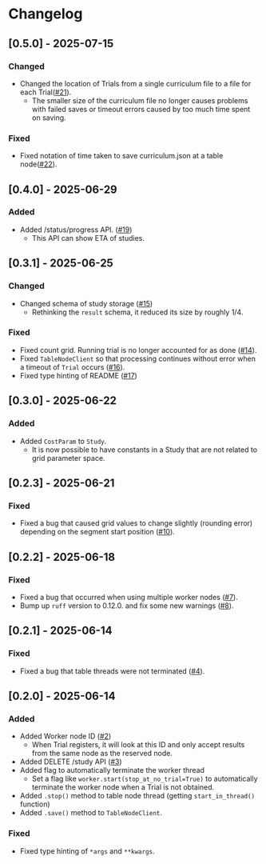 # Changelog

## [0.5.0] - 2025-07-15

### Changed
- Changed the location of Trials from a single curriculum file to a file for each Trial([#21](https://github.com/atsuhiron/lite_dist2/pull/21)).
  - The smaller size of the curriculum file no longer causes problems with failed saves or timeout errors caused by too much time spent on saving.

### Fixed
- Fixed notation of time taken to save curriculum.json at a table node([#22](https://github.com/atsuhiron/lite_dist2/pull/22)).

## [0.4.0] - 2025-06-29

### Added
- Added /status/progress API. ([#19](https://github.com/atsuhiron/lite_dist2/pull/19))
  - This API can show ETA of studies.

## [0.3.1] - 2025-06-25

### Changed
- Changed schema of study storage ([#15](https://github.com/atsuhiron/lite_dist2/pull/15))
  - Rethinking the `result` schema, it reduced its size by roughly 1/4.

### Fixed
- Fixed count grid. Running trial is no longer accounted for as done ([#14](https://github.com/atsuhiron/lite_dist2/pull/14)).
- Fixed `TableNodeClient` so that processing continues without error when a timeout of `Trial` occurs ([#16](https://github.com/atsuhiron/lite_dist2/pull/16)).
- Fixed type hinting of README ([#17](https://github.com/atsuhiron/lite_dist2/pull/17))

## [0.3.0] - 2025-06-22

### Added
- Added `CostParam` to `Study`.
  - It is now possible to have constants in a Study that are not related to grid parameter space.

## [0.2.3] - 2025-06-21

### Fixed
- Fixed a bug that caused grid values to change slightly (rounding error) depending on the segment start position ([#10](https://github.com/atsuhiron/lite_dist2/pull/10)).

## [0.2.2] - 2025-06-18

### Fixed
- Fixed a bug that occurred when using multiple worker nodes ([#7](https://github.com/atsuhiron/lite_dist2/pull/7)).
- Bump up `ruff` version to 0.12.0. and fix some new warnings ([#8](https://github.com/atsuhiron/lite_dist2/pull/8)).

## [0.2.1] - 2025-06-14

### Fixed
- Fixed a bug that table threads were not terminated ([#4](https://github.com/atsuhiron/lite_dist2/pull/5)).

## [0.2.0] - 2025-06-14

### Added
- Added Worker node ID ([#2](https://github.com/atsuhiron/lite_dist2/pull/2))
  - When Trial registers, it will look at this ID and only accept results from the same node as the reserved node.
- Added DELETE /study API ([#3](https://github.com/atsuhiron/lite_dist2/pull/3))
- Added flag to automatically terminate the worker thread
  - Set a flag like `worker.start(stop_at_no_trial=True)` to automatically terminate the worker node when a Trial is not obtained.
- Added `.stop()` method to table node thread (getting `start_in_thread()` function)
- Added `.save()` method to `TableNodeClient`.

### Fixed
- Fixed type hinting of `*args` and `**kwargs`.

